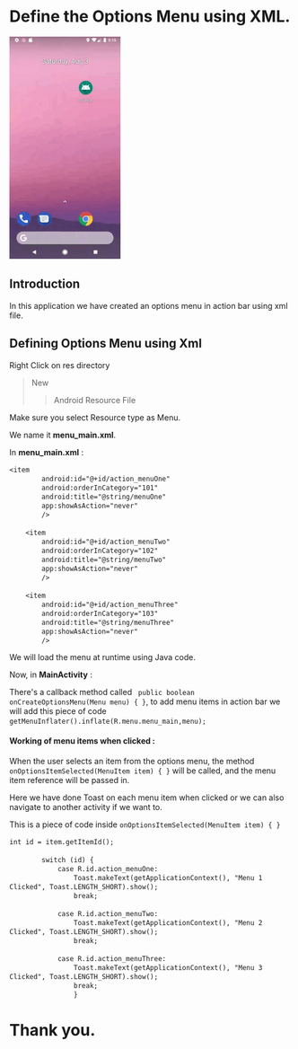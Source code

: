 # Define the Options Menu using XML.

![](ActionBar_OptionMenu_Xml_Android_Github_gif.gif)

## Introduction

In this application we have created an options menu in action bar using xml file.

## Defining Options Menu using Xml

Right Click on res directory
> New
>> Android Resource File

Make sure you select Resource type as Menu.

We name it **menu_main.xml**.

In **menu_main.xml** :

```
<item
        android:id="@+id/action_menuOne"
        android:orderInCategory="101"
        android:title="@string/menuOne"
        app:showAsAction="never"
        />

    <item
        android:id="@+id/action_menuTwo"
        android:orderInCategory="102"
        android:title="@string/menuTwo"
        app:showAsAction="never"
        />

    <item
        android:id="@+id/action_menuThree"
        android:orderInCategory="103"
        android:title="@string/menuThree"
        app:showAsAction="never"
        />
```

We will load the menu at runtime using Java code.

Now, in **MainActivity** :

There's a callback method called ` public boolean onCreateOptionsMenu(Menu menu) { }`, to add menu items in action bar we will add this piece of code `getMenuInflater().inflate(R.menu.menu_main,menu);`

#### Working of menu items when clicked :

When the user selects an item from the options menu, the method `onOptionsItemSelected(MenuItem item) { }` will be called, and the menu item reference will be passed in.

Here we have done Toast on each menu item when clicked or we can also navigate to another activity if we want to.

This is a piece of code inside `onOptionsItemSelected(MenuItem item) { }`

```
int id = item.getItemId();

        switch (id) {
            case R.id.action_menuOne:
                Toast.makeText(getApplicationContext(), "Menu 1 Clicked", Toast.LENGTH_SHORT).show();
                break;

            case R.id.action_menuTwo:
                Toast.makeText(getApplicationContext(), "Menu 2 Clicked", Toast.LENGTH_SHORT).show();
                break;

            case R.id.action_menuThree:
                Toast.makeText(getApplicationContext(), "Menu 3 Clicked", Toast.LENGTH_SHORT).show();
                break;
                }
```                

# Thank you.
